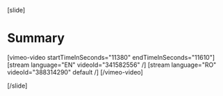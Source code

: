 [slide]
# Summary

[vimeo-video startTimeInSeconds="11380" endTimeInSeconds="11610"]
[stream language="EN" videoId="341582556"  /]
[stream language="RO" videoId="388314290" default /]
[/vimeo-video]

[/slide]